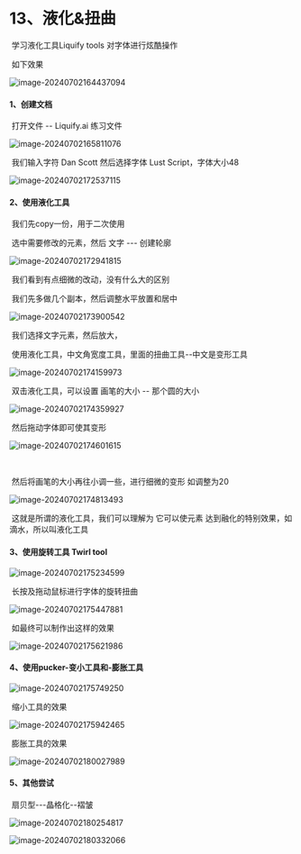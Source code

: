 

# 13、液化&扭曲



​		学习液化工具Liquify tools 对字体进行炫酷操作

​		如下效果

![image-20240702164437094](./../../.vuepress/public/images/image-20240702164437094.png)



#### 1、创建文档

​		打开文件 -- Liquify.ai 练习文件

![image-20240702165811076](./../../.vuepress/public/images/image-20240702165811076.png)



​		我们输入字符 Dan Scott 然后选择字体 Lust Script，字体大小48

![image-20240702172537115](./../../.vuepress/public/images/image-20240702172537115.png)





#### 2、使用液化工具

​			我们先copy一份，用于二次使用

​		选中需要修改的元素，然后 文字 --- 创建轮廓

![image-20240702172941815](./../../.vuepress/public/images/image-20240702172941815.png)

​	我们看到有点细微的改动，没有什么大的区别

​	我们先多做几个副本，然后调整水平放置和居中

![image-20240702173900542](./../../.vuepress/public/images/image-20240702173900542.png)



​	我们选择文字元素，然后放大，

​		使用液化工具，中文角宽度工具，里面的扭曲工具--中文是变形工具

![image-20240702174159973](./../../.vuepress/public/images/image-20240702174159973.png)



​		双击液化工具，可以设置 画笔的大小 -- 那个圆的大小

![image-20240702174359927](./../../.vuepress/public/images/image-20240702174359927.png)



​	然后拖动字体即可使其变形

![image-20240702174601615](./../../.vuepress/public/images/image-20240702174601615.png)

​		

​		然后将画笔的大小再往小调一些，进行细微的变形 如调整为20

![image-20240702174813493](./../../.vuepress/public/images/image-20240702174813493.png)

​		这就是所谓的液化工具，我们可以理解为 它可以使元素 达到融化的特别效果，如滴水，所以叫液化工具

 



#### 	3、使用旋转工具 Twirl tool

![image-20240702175234599](./../../.vuepress/public/images/image-20240702175234599.png)



​		长按及拖动鼠标进行字体的旋转扭曲

![image-20240702175447881](./../../.vuepress/public/images/image-20240702175447881.png)



​	如最终可以制作出这样的效果

![image-20240702175621986](./../../.vuepress/public/images/image-20240702175621986.png)







#### 	4、使用pucker-变小工具和-膨胀工具

![image-20240702175749250](./../../.vuepress/public/images/image-20240702175749250.png)



​		缩小工具的效果

![image-20240702175942465](./../../.vuepress/public/images/image-20240702175942465.png)







​		膨胀工具的效果

![image-20240702180027989](./../../.vuepress/public/images/image-20240702180027989.png)







#### 5、其他尝试

​		扇贝型---晶格化--褶皱

![image-20240702180254817](./../../.vuepress/public/images/image-20240702180254817.png)



![image-20240702180332066](./../../.vuepress/public/images/image-20240702180332066.png)









​	

















































































​	